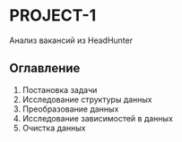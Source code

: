 # PROJECT-1
Анализ вакансий из HeadHunter 

## Оглавление
1. Постановка задачи
2. Исследование структуры данных
3. Преобразование данных
4. Исследование зависимостей в данных
5. Очистка данных
